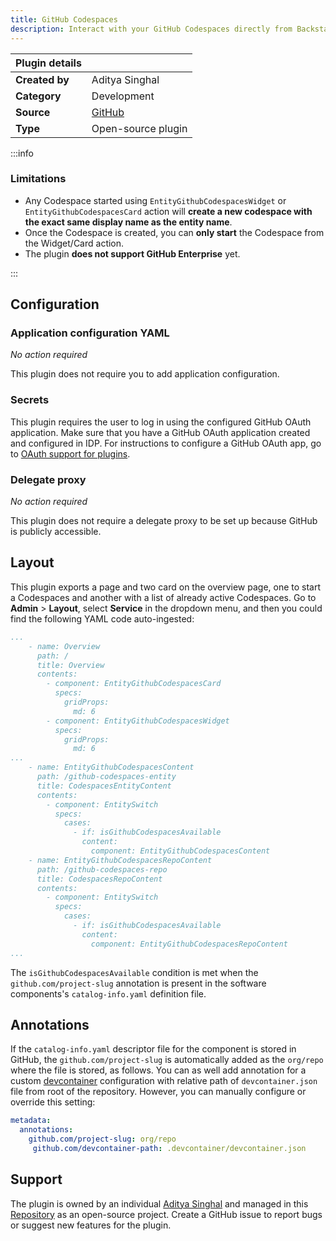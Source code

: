 ```yaml
---
title: GitHub Codespaces
description: Interact with your GitHub Codespaces directly from Backstage platform.
---
```


| Plugin details |                                                                                     |
| -------------- | ----------------------------------------------------------------------------------- |
| **Created by** | Aditya Singhal                                                                             |
| **Category**   | Development                                                                              |
| **Source**     | [GitHub](https://github.com/adityasinghal26/backstage-plugins/tree/main/plugins/github-codespaces) |
| **Type**       | Open-source plugin                                                                  |

:::info
### Limitations

- Any Codespace started using `EntityGithubCodespacesWidget` or `EntityGithubCodespacesCard` action will **create a new codespace with the exact same display name as the entity name**.
- Once the Codespace is created, you can **only start** the Codespace from the Widget/Card action.
- The plugin **does not support GitHub Enterprise** yet. 

:::

## Configuration

### Application configuration YAML

_No action required_

This plugin does not require you to add application configuration.

### Secrets

This plugin requires the user to log in using the configured GitHub OAuth application. Make sure that you have a GitHub OAuth application created and configured in IDP. For instructions to configure a GitHub OAuth app, go to [OAuth support for plugins](../oauth-support-for-plugins.md).

### Delegate proxy

_No action required_

This plugin does not require a delegate proxy to be set up because GitHub is publicly accessible.

## Layout

This plugin exports a page and two card on the overview page, one to start a Codespaces and another with a list of already active Codespaces. Go to **Admin** > **Layout**, select **Service** in the dropdown menu, and then you could find the following YAML code auto-ingested:

```yaml
...
    - name: Overview
      path: /
      title: Overview
      contents:
        - component: EntityGithubCodespacesCard
          specs:
            gridProps:
              md: 6
        - component: EntityGithubCodespacesWidget
          specs:
            gridProps:
              md: 6
...
    - name: EntityGithubCodespacesContent
      path: /github-codespaces-entity
      title: CodespacesEntityContent
      contents:
        - component: EntitySwitch
          specs:
            cases:
              - if: isGithubCodespacesAvailable
                content:
                  component: EntityGithubCodespacesContent
    - name: EntityGithubCodespacesRepoContent
      path: /github-codespaces-repo
      title: CodespacesRepoContent
      contents:
        - component: EntitySwitch
          specs:
            cases:
              - if: isGithubCodespacesAvailable
                content:
                  component: EntityGithubCodespacesRepoContent
...
```

The `isGithubCodespacesAvailable` condition is met when the `github.com/project-slug` annotation is present in the software components's `catalog-info.yaml` definition file.

## Annotations

If the `catalog-info.yaml` descriptor file for the component is stored in GitHub, the `github.com/project-slug` is automatically added as the `org/repo` where the file is stored, as follows. You can as well add annotation for a custom [devcontainer](https://docs.github.com/en/codespaces/setting-up-your-project-for-codespaces/adding-a-dev-container-configuration/introduction-to-dev-containers) configuration with relative path of `devcontainer.json` file from root of the repository. However, you can manually configure or override this setting:

```yaml
metadata:
  annotations:
    github.com/project-slug: org/repo
     github.com/devcontainer-path: .devcontainer/devcontainer.json
```

## Support

The plugin is owned by an individual [Aditya Singhal](https://github.com/adityasinghal26) and managed in this [Repository](https://github.com/adityasinghal26/backstage-plugins/tree/main/plugins/github-codespaces) as an open-source project. Create a GitHub issue to report bugs or suggest new features for the plugin.
